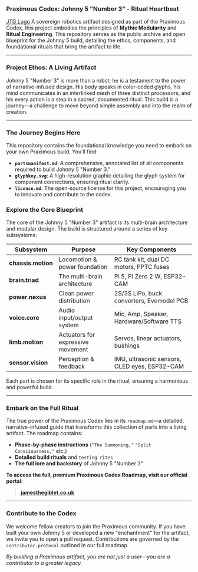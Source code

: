 ### **Praximous Codex: Johnny 5 "Number 3" - Ritual Heartbeat**

[JTG Logo](assets/jtg_logo.jpg) A sovereign robotics artifact designed as part of the Praximous Codex, this project embodies the principles of **Mythic Modularity** and **Ritual Engineering**. This repository serves as the public archive and open blueprint for the Johnny 5 build, detailing the ethos, components, and foundational rituals that bring the artifact to life.

---

### **Project Ethos: A Living Artifact**

Johnny 5 "Number 3" is more than a robot; he is a testament to the power of narrative-infused design. His body speaks in color-coded glyphs, his mind communicates in an interlinked mesh of three distinct processors, and his every action is a step in a sacred, documented ritual. This build is a journey—a challenge to move beyond simple assembly and into the realm of creation.

---

### **The Journey Begins Here**

This repository contains the foundational knowledge you need to embark on your own Praximous build. You'll find:

-   **`partsmanifest.md`**: A comprehensive, annotated list of all components required to build Johnny 5 "Number 3."
-   **`glyphkey.svg`**: A high-resolution graphic detailing the glyph system for component connections, ensuring ritual clarity.
-   **`licence.md`**: The open-source license for this project, encouraging you to innovate and contribute to the codex.

### **Explore the Core Blueprint**

The core of the Johnny 5 "Number 3" artifact is its multi-brain architecture and modular design. The build is structured around a series of key subsystems:

| Subsystem        | Purpose                               | Key Components                                                              |
|------------------|---------------------------------------|-----------------------------------------------------------------------------|
| **chassis.motion** | Locomotion & power foundation         | RC tank kit, dual DC motors, PPTC fuses                                     |
| **brain.triad** | The multi-brain architecture          | Pi 5, Pi Zero 2 W, ESP32-CAM                                                |
| **power.nexus** | Clean power distribution              | 2S/3S LiPo, buck converters, Evemodel PCB                                   |
| **voice.core** | Audio input/output system             | Mic, Amp, Speaker, Hardware/Software TTS                                    |
| **limb.motion** | Actuators for expressive movement     | Servos, linear actuators, bushings                                          |
| **sensor.vision** | Perception & feedback                 | IMU, ultrasonic sensors, OLED eyes, ESP32-CAM                               |

Each part is chosen for its specific role in the ritual, ensuring a harmonious and powerful build.

---

### **Embark on the Full Ritual**

The true power of the Praximous Codex lies in its `roadmap.md`—a detailed, narrative-infused guide that transforms this collection of parts into a living artifact. The roadmap contains:

-   **Phase-by-phase instructions** (`"The Summoning,"` `"Split Consciousness,"` etc.)
-   **Detailed build rituals** and `testing rites`
-   **The full lore and backstory** of Johnny 5 "Number 3"

**To access the full, premium Praximous Codex Roadmap, visit our official portal:**

> **[jamesthegiblet.co.uk](https://jamesthegiblet.co.uk)**

---

### **Contribute to the Codex**

We welcome fellow creators to join the Praximous community. If you have built your own Johnny 5 or developed a new "enchantment" for the artifact, we invite you to open a pull request. Contributions are governed by the `contributor.protocol` outlined in our full roadmap.

*By building a Praximous artifact, you are not just a user—you are a contributor to a greater legacy.*
